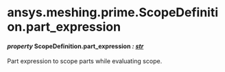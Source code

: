 # ansys.meshing.prime.ScopeDefinition.part_expression

#### *property* ScopeDefinition.part_expression *: [str](https://docs.python.org/3.11/library/stdtypes.html#str)*

Part expression to scope parts while evaluating scope.

<!-- !! processed by numpydoc !! -->

